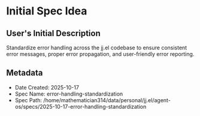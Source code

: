 # Initial Spec Idea

## User's Initial Description
Standardize error handling across the jj.el codebase to ensure consistent error messages, proper error propagation, and user-friendly error reporting.

## Metadata
- Date Created: 2025-10-17
- Spec Name: error-handling-standardization
- Spec Path: /home/mathematician314/data/personal/jj.el/agent-os/specs/2025-10-17-error-handling-standardization
